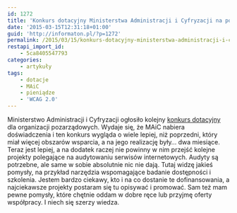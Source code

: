 ```yaml
---
id: 1272
title: 'Konkurs dotacyjny Ministerstwa Administracji i Cyfryzacji na podniesienie dostępności stron internetowych'
date: '2015-03-15T12:31:18+01:00'
guid: 'http://informaton.pl/?p=1272'
permalink: /2015/03/15/konkurs-dotacyjny-ministerstwa-administracji-i-cyfryzacji-na-podniesienie-dostepnosci-stron-internetowych/
restapi_import_id:
    - 5ca8405547793
categories:
    - artykuły
tags:
    - dotacje
    - MAiC
    - pieniądze
    - 'WCAG 2.0'
---
```


Ministerstwo Administracji i Cyfryzacji ogłosiło kolejny [konkurs dotacyjny](https://mac.gov.pl/aktualnosci/ogloszenie-o-otwartym-konkursie-ofert) dla organizacji pozarządowych. Wydaje się, że MAiC nabiera doświadczenia i ten konkurs wygląda o wiele lepiej, niż poprzedni, który miał więcej obszarów wsparcia, a na jego realizację były… dwa miesiące. Teraz jest lepiej, a na dodatek raczej nie powinny w nim przejść kolejne projekty polegające na audytowaniu serwisów internetowych. Audyty są potrzebne, ale same w sobie absolutnie nic nie dają. Tutaj widzę jakieś pomysły, na przykład narzędzia wspomagające badanie dostępności i szkolenia. Jestem bardzo ciekawy, kto i na co dostanie te dofinansowania, a najciekawsze projekty postaram się tu opisywać i promować. Sam też mam pewne pomysły, które chętnie oddam w dobre ręce lub przyjmę oferty współpracy. I niech się szerzy wiedza.
